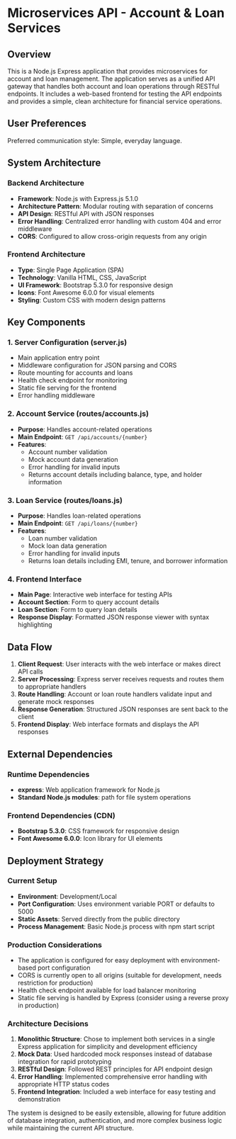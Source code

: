 # Microservices API - Account & Loan Services

## Overview

This is a Node.js Express application that provides microservices for account and loan management. The application serves as a unified API gateway that handles both account and loan operations through RESTful endpoints. It includes a web-based frontend for testing the API endpoints and provides a simple, clean architecture for financial service operations.

## User Preferences

Preferred communication style: Simple, everyday language.

## System Architecture

### Backend Architecture
- **Framework**: Node.js with Express.js 5.1.0
- **Architecture Pattern**: Modular routing with separation of concerns
- **API Design**: RESTful API with JSON responses
- **Error Handling**: Centralized error handling with custom 404 and error middleware
- **CORS**: Configured to allow cross-origin requests from any origin

### Frontend Architecture
- **Type**: Single Page Application (SPA)
- **Technology**: Vanilla HTML, CSS, JavaScript
- **UI Framework**: Bootstrap 5.3.0 for responsive design
- **Icons**: Font Awesome 6.0.0 for visual elements
- **Styling**: Custom CSS with modern design patterns

## Key Components

### 1. Server Configuration (server.js)
- Main application entry point
- Middleware configuration for JSON parsing and CORS
- Route mounting for accounts and loans
- Health check endpoint for monitoring
- Static file serving for the frontend
- Error handling middleware

### 2. Account Service (routes/accounts.js)
- **Purpose**: Handles account-related operations
- **Main Endpoint**: `GET /api/accounts/{number}`
- **Features**:
  - Account number validation
  - Mock account data generation
  - Error handling for invalid inputs
  - Returns account details including balance, type, and holder information

### 3. Loan Service (routes/loans.js)
- **Purpose**: Handles loan-related operations
- **Main Endpoint**: `GET /api/loans/{number}`
- **Features**:
  - Loan number validation
  - Mock loan data generation
  - Error handling for invalid inputs
  - Returns loan details including EMI, tenure, and borrower information

### 4. Frontend Interface
- **Main Page**: Interactive web interface for testing APIs
- **Account Section**: Form to query account details
- **Loan Section**: Form to query loan details
- **Response Display**: Formatted JSON response viewer with syntax highlighting

## Data Flow

1. **Client Request**: User interacts with the web interface or makes direct API calls
2. **Server Processing**: Express server receives requests and routes them to appropriate handlers
3. **Route Handling**: Account or loan route handlers validate input and generate mock responses
4. **Response Generation**: Structured JSON responses are sent back to the client
5. **Frontend Display**: Web interface formats and displays the API responses

## External Dependencies

### Runtime Dependencies
- **express**: Web application framework for Node.js
- **Standard Node.js modules**: path for file system operations

### Frontend Dependencies (CDN)
- **Bootstrap 5.3.0**: CSS framework for responsive design
- **Font Awesome 6.0.0**: Icon library for UI elements

## Deployment Strategy

### Current Setup
- **Environment**: Development/Local
- **Port Configuration**: Uses environment variable PORT or defaults to 5000
- **Static Assets**: Served directly from the public directory
- **Process Management**: Basic Node.js process with npm start script

### Production Considerations
- The application is configured for easy deployment with environment-based port configuration
- CORS is currently open to all origins (suitable for development, needs restriction for production)
- Health check endpoint available for load balancer monitoring
- Static file serving is handled by Express (consider using a reverse proxy in production)

### Architecture Decisions

1. **Monolithic Structure**: Chose to implement both services in a single Express application for simplicity and development efficiency
2. **Mock Data**: Used hardcoded mock responses instead of database integration for rapid prototyping
3. **RESTful Design**: Followed REST principles for API endpoint design
4. **Error Handling**: Implemented comprehensive error handling with appropriate HTTP status codes
5. **Frontend Integration**: Included a web interface for easy testing and demonstration

The system is designed to be easily extensible, allowing for future addition of database integration, authentication, and more complex business logic while maintaining the current API structure.